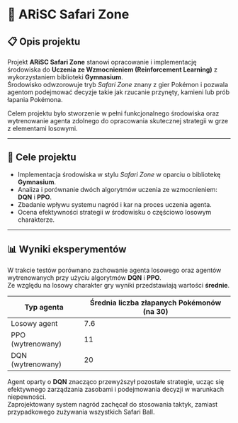 # 🧠 ARiSC Safari Zone

## 📋 Opis projektu
Projekt **ARiSC Safari Zone** stanowi opracowanie i implementację środowiska do **Uczenia ze Wzmocnieniem (Reinforcement Learning)** z wykorzystaniem biblioteki **Gymnasium**.  
Środowisko odwzorowuje tryb *Safari Zone* znany z gier Pokémon i pozwala agentom podejmować decyzje takie jak rzucanie przynęty, kamieni lub prób łapania Pokémona.

Celem projektu było stworzenie w pełni funkcjonalnego środowiska oraz wytrenowanie agenta zdolnego do opracowania skutecznej strategii w grze z elementami losowymi.

---

## 🎯 Cele projektu
- Implementacja środowiska w stylu *Safari Zone* w oparciu o bibliotekę **Gymnasium**.  
- Analiza i porównanie dwóch algorytmów uczenia ze wzmocnieniem: **DQN** i **PPO**.  
- Zbadanie wpływu systemu nagród i kar na proces uczenia agenta.  
- Ocena efektywności strategii w środowisku o częściowo losowym charakterze.

---

## 📊 Wyniki eksperymentów
W trakcie testów porównano zachowanie agenta losowego oraz agentów wytrenowanych przy użyciu algorytmów **DQN** i **PPO**.  
Ze względu na losowy charakter gry wyniki przedstawiają wartości **średnie**.

| Typ agenta | Średnia liczba złapanych Pokémonów (na 30) |
|-------------|--------------------------------------------|
| Losowy agent | 7.6 |
| PPO (wytrenowany) | 11 |
| DQN (wytrenowany) | 20 |

Agent oparty o **DQN** znacząco przewyższył pozostałe strategie, ucząc się efektywnego zarządzania zasobami i podejmowania decyzji w warunkach niepewności.  
Zaprojektowany system nagród zachęcał do stosowania taktyk, zamiast przypadkowego zużywania wszystkich Safari Ball.
